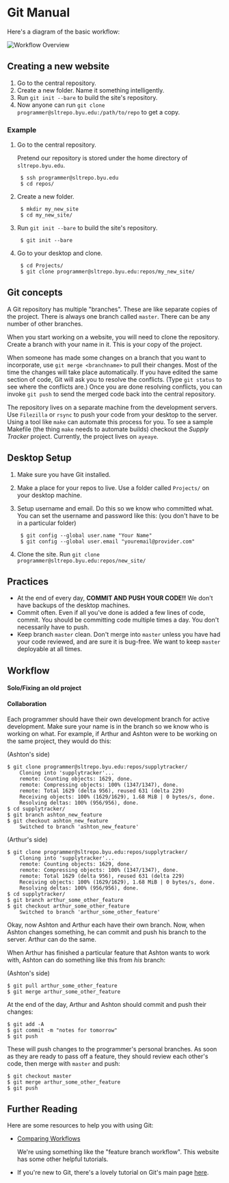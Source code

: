 Git Manual
==========

Here's a diagram of the basic workflow:

![Workflow Overview](/Users/programmer/Projects/dev_ops/overview.png)

Creating a new website
----------------------

1. Go to the central repository.
2. Create a new folder. Name it something intelligently.
3. Run `git init --bare` to build the site's repository.
4. Now anyone can run `git clone programmer@sltrepo.byu.edu:/path/to/repo` to get a copy.

### Example ###

1. Go to the central repository.

	Pretend our repository is stored under the home directory of `sltrepo.byu.edu`.
	
		$ ssh programmer@sltrepo.byu.edu
		$ cd repos/

2. Create a new folder.

		$ mkdir my_new_site
		$ cd my_new_site/

3. Run `git init --bare` to build the site's repository.

		$ git init --bare

4. Go to your desktop and clone.

		$ cd Projects/
		$ git clone programmer@sltrepo.byu.edu:repos/my_new_site/


Git concepts
------------

A Git repository has multiple "branches". These are like separate copies of the project. There is always one branch called `master`. There can be any number of other branches.

When you start working on a website, you will need to clone the repository. Create a branch with your name in it. This is your copy of the project.

When someone has made some changes on a branch that you want to incorporate, use `git merge <branchname>` to pull their changes. Most of the time the changes will take place automatically. If you have edited the same section of code, Git will ask you to resolve the conflicts. (Type `git status` to see where the conflicts are.) Once you are done resolving conflicts, you can invoke `git push` to send the merged code back into the central repository.

The repository lives on a separate machine from the development servers. Use `Filezilla` or `rsync` to push your code from your desktop to the server. Using a tool like `make` can automate this process for you. To see a sample Makefile (the thing `make` needs to automate builds) checkout the _Supply Tracker_ project. Currently, the project lives on `ayeaye`.

Desktop Setup
-------------

1. Make sure you have Git installed.

2. Make a place for your repos to live.
    Use a folder called `Projects/` on your desktop machine.

3. Setup username and email.
	Do this so we know who committed what. You can set the username and password like this: (you don't have to be in a particular folder)
	
		$ git config --global user.name "Your Name"
		$ git config --global user.email "youremail@provider.com"

4. Clone the site.
	 Run `git clone programmer@sltrepo.byu.edu:repos/new_site/`

Practices
---------

 - At the end of every day, **COMMIT AND PUSH YOUR CODE!!**
     We don't have backups of the desktop machines. 
 - Commit often.
     Even if all you've done is added a few lines of code, commit. You should be committing code multiple times a day. You don't necessarily have to push.
 - Keep branch `master` clean.
	 Don't merge into `master` unless you have had your code reviewed, and are sure it is bug-free. We want to keep `master` deployable at all times.

Workflow
--------

#### Solo/Fixing an old project ####



#### Collaboration ####

Each programmer should have their own development branch for active development. Make sure your name is in the branch so we know who is working on what. For example, if Arthur and Ashton were to be working on the same project, they would do this:

(Ashton's side)

    $ git clone programmer@sltrepo.byu.edu:repos/supplytracker/
        Cloning into 'supplytracker'...
        remote: Counting objects: 1629, done.
        remote: Compressing objects: 100% (1347/1347), done.
        remote: Total 1629 (delta 956), reused 631 (delta 229)
        Receiving objects: 100% (1629/1629), 1.68 MiB | 0 bytes/s, done.
        Resolving deltas: 100% (956/956), done.
    $ cd supplytracker/
    $ git branch ashton_new_feature
    $ git checkout ashton_new_feature
        Switched to branch 'ashton_new_feature'

(Arthur's side)

    $ git clone programmer@sltrepo.byu.edu:repos/supplytracker/
        Cloning into 'supplytracker'...
        remote: Counting objects: 1629, done.
        remote: Compressing objects: 100% (1347/1347), done.
        remote: Total 1629 (delta 956), reused 631 (delta 229)
        Receiving objects: 100% (1629/1629), 1.68 MiB | 0 bytes/s, done.
        Resolving deltas: 100% (956/956), done.
    $ cd supplytracker/
    $ git branch arthur_some_other_feature
    $ git checkout arthur_some_other_feature
        Switched to branch 'arthur_some_other_feature'

Okay, now Ashton and Arthur each have their own branch. Now, when Ashton changes something, he can commit and push his branch to the server. Arthur can do the same.

When Arthur has finished a particular feature that Ashton wants to work with, Ashton can do something like this from *his* branch:

(Ashton's side)

	$ git pull arthur_some_other_feature
	$ git merge arthur_some_other_feature



At the end of the day, Arthur and Ashton should commit and push their changes:

	$ git add -A
	$ git commit -m "notes for tomorrow"
	$ git push

These will push changes to the programmer's personal branches. As soon as they are ready to pass off a feature, they should review each other's code, then merge with `master` and push:

	$ git checkout master
	$ git merge arthur_some_other_feature
	$ git push


Further Reading
---------------

Here are some resources to help you with using Git:

 - [Comparing Workflows](https://www.atlassian.com/git/tutorials/comparing-workflows#feature-branch-workflow)

     We're using something like the "feature branch workflow". This website has some other helpful tutorials.

 - If you're new to Git, there's a lovely tutorial on Git's main page [here](https://try.github.io/levels/1/challenges/1).
